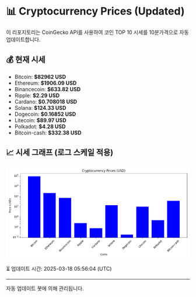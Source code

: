 
# 📊 Cryptocurrency Prices (Updated)

이 리포지토리는 CoinGecko API를 사용하여 코인 TOP 10 시세를 10분가격으로 자동 업데이트합니다.

## 💰 현재 시세
- Bitcoin: **$82962 USD**
- Ethereum: **$1906.09 USD**
- Binancecoin: **$633.82 USD**
- Ripple: **$2.29 USD**
- Cardano: **$0.708018 USD**
- Solana: **$124.33 USD**
- Dogecoin: **$0.16852 USD**
- Litecoin: **$89.97 USD**
- Polkadot: **$4.28 USD**
- Bitcoin-cash: **$332.38 USD**

## 📈 시세 그래프 (로그 스케일 적용)
![Crypto Prices](crypto_prices.png)

⏳ 업데이트 시간: 2025-03-18 05:56:04 (UTC)

---
자동 업데이트 봇에 의해 관리됩니다.
